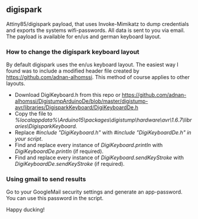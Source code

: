 ## digispark
Attiny85/digispark payload, that uses Invoke-Mimikatz to dump credentials and exports the systems wifi-passwords. All data is sent to you via email. The payload is available for en/us and german keyboard layout.

### How to change the digispark keyboard layout
By default digispark uses the en/us keyboard layout. The easiest way I found was to include a modified header file created by https://github.com/adnan-alhomssi. This method of course applies to other layouts.

* Download DigiKeyboard.h from this repo or https://github.com/adnan-alhomssi/DigistumpArduinoDe/blob/master/digistump-avr/libraries/DigisparkKeyboard/DigiKeyboardDe.h
* Copy the file to _%localappdata%\Arduino15\packages\digistump\hardware\avr\1.6.7\libraries\DigisparkKeyboard._
* Replace _#include "DigiKeyboard.h"_ with _#include "DigiKeyboardDe.h" in your script_.
* Find and replace every instance of _DigiKeyboard.println_ with _DigiKeyboardDe.println_ (if required).
* Find and replace every instance of _DigiKeyboard.sendKeyStroke_ with _DigiKeyboardDe.sendKeyStroke_ (if required).

### Using gmail to send results
Go to your GoogleMail security settings and generate an app-password. You can use this password in the script.

Happy ducking!
